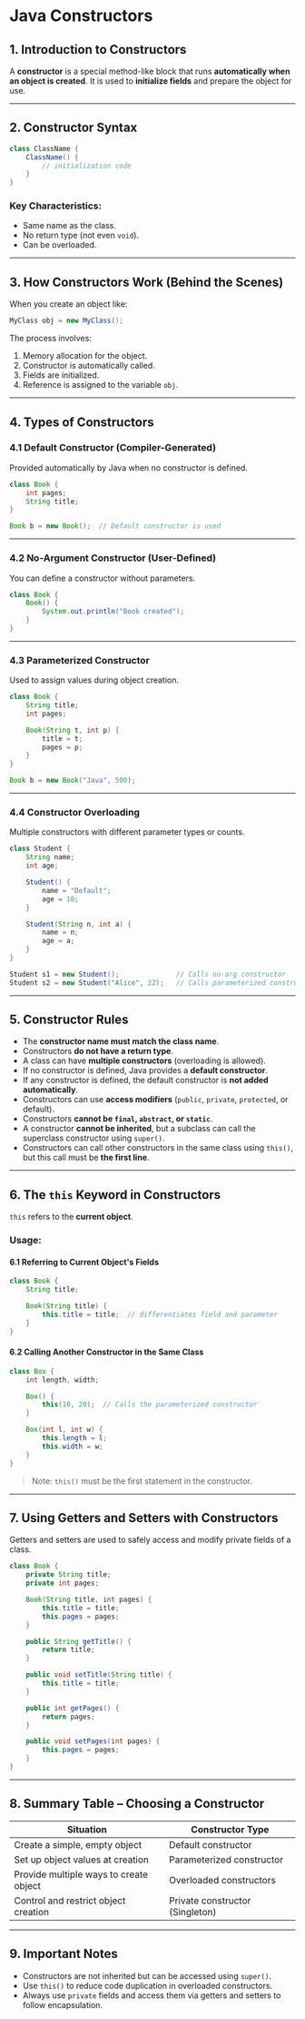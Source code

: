 # Java Constructors 

## **1. Introduction to Constructors**

A **constructor** is a special method-like block that runs **automatically when an object is created**. It is used to **initialize fields** and prepare the object for use.

--- 

## **2. Constructor Syntax**

```java
class ClassName {
    ClassName() {
        // initialization code
    }
}
```

### **Key Characteristics:**
- Same name as the class.
- No return type (not even `void`).
- Can be overloaded.

---

## **3. How Constructors Work (Behind the Scenes)**

When you create an object like:

```java
MyClass obj = new MyClass();
```

The process involves:
1. Memory allocation for the object.
2. Constructor is automatically called.
3. Fields are initialized.
4. Reference is assigned to the variable `obj`.

---

## **4. Types of Constructors**

### **4.1 Default Constructor (Compiler-Generated)**

Provided automatically by Java when no constructor is defined.

```java
class Book {
    int pages;
    String title;
}
```

```java
Book b = new Book();  // Default constructor is used
```

---

### **4.2 No-Argument Constructor (User-Defined)**

You can define a constructor without parameters.

```java
class Book {
    Book() {
        System.out.println("Book created");
    }
}
```

---

### **4.3 Parameterized Constructor**

Used to assign values during object creation.

```java
class Book {
    String title;
    int pages;

    Book(String t, int p) {
        title = t;
        pages = p;
    }
}
```

```java
Book b = new Book("Java", 500);
```

---

### **4.4 Constructor Overloading**

Multiple constructors with different parameter types or counts.

```java
class Student {
    String name;
    int age;

    Student() {
        name = "Default";
        age = 18;
    }

    Student(String n, int a) {
        name = n;
        age = a;
    }
}
```

```java
Student s1 = new Student();              // Calls no-arg constructor  
Student s2 = new Student("Alice", 22);   // Calls parameterized constructor
```

---

## **5. Constructor Rules**

- The **constructor name must match the class name**.
- Constructors **do not have a return type**.
- A class can have **multiple constructors** (overloading is allowed).
- If no constructor is defined, Java provides a **default constructor**.
- If any constructor is defined, the default constructor is **not added automatically**.
- Constructors can use **access modifiers** (`public`, `private`, `protected`, or default).
- Constructors **cannot be `final`, `abstract`, or `static`**.
- A constructor **cannot be inherited**, but a subclass can call the superclass constructor using `super()`.
- Constructors can call other constructors in the same class using `this()`, but this call must be **the first line**.

---

## **6. The `this` Keyword in Constructors**

`this` refers to the **current object**.

### **Usage:**

#### **6.1 Referring to Current Object's Fields**

```java
class Book {
    String title;

    Book(String title) {
        this.title = title;  // differentiates field and parameter
    }
}
```

#### **6.2 Calling Another Constructor in the Same Class**

```java
class Box {
    int length, width;

    Box() {
        this(10, 20);  // Calls the parameterized constructor
    }

    Box(int l, int w) {
        this.length = l;
        this.width = w;
    }
}
```

> Note: `this()` must be the first statement in the constructor.

---

## **7. Using Getters and Setters with Constructors**

Getters and setters are used to safely access and modify private fields of a class.

```java
class Book {
    private String title;
    private int pages;

    Book(String title, int pages) {
        this.title = title;
        this.pages = pages;
    }

    public String getTitle() {
        return title;
    }

    public void setTitle(String title) {
        this.title = title;
    }

    public int getPages() {
        return pages;
    }

    public void setPages(int pages) {
        this.pages = pages;
    }
}
```

---

## **8. Summary Table – Choosing a Constructor**

| Situation                            | Constructor Type             |
|-------------------------------------|------------------------------|
| Create a simple, empty object        | Default constructor          |
| Set up object values at creation     | Parameterized constructor    |
| Provide multiple ways to create object | Overloaded constructors  |
| Control and restrict object creation | Private constructor (Singleton) |

---

## **9. Important Notes**

- Constructors are not inherited but can be accessed using `super()`.
- Use `this()` to reduce code duplication in overloaded constructors.
- Always use `private` fields and access them via getters and setters to follow encapsulation.

